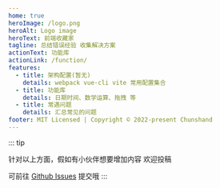 ```yaml
---
home: true
heroImage: /logo.png
heroAlt: Logo image
heroText: 前端收藏家
tagline: 总结错误经验 收集解决方案
actionText: 功能库
actionLink: /function/
features:
  - title: 架构配置(暂无)
    details: webpack vue-cli vite 常用配置集合
  - title: 功能库
    details: 日期时间、数学运算、拖拽 等
  - title: 常遇问题
    details: 汇总常见的问题
footer: MIT Licensed | Copyright © 2022-present Chunshand
---
```



::: tip

针对以上方面，假如有小伙伴想要增加内容 欢迎投稿

可前往 <a href="https://github.com/chunshand/chunshand.github.io/issues" target="_bank">Github Issues</a> 提交哦
:::
